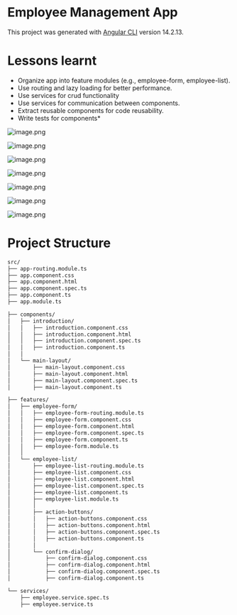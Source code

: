 # Employee Management App

This project was generated with [Angular CLI](https://github.com/angular/angular-cli) version 14.2.13.

# Lessons learnt 
- Organize app into feature modules (e.g., employee-form, employee-list).
- Use routing and lazy loading for better performance.
- Use services for crud functionality
- Use services for communication between components.
- Extract reusable components for code reusability.
- Write tests for components*


![image.png](https://prod-files-secure.s3.us-west-2.amazonaws.com/64e824f3-c394-4f5a-9b88-602349b477fb/db0a6233-36bf-4775-8e07-92fa19a49c28/image.png)

![image.png](https://prod-files-secure.s3.us-west-2.amazonaws.com/64e824f3-c394-4f5a-9b88-602349b477fb/8a21926e-27da-419c-b816-056220dda4d2/image.png)

![image.png](https://prod-files-secure.s3.us-west-2.amazonaws.com/64e824f3-c394-4f5a-9b88-602349b477fb/b8e023fd-3bc5-43d9-bc7c-a182db8c56cf/image.png)

![image.png](https://prod-files-secure.s3.us-west-2.amazonaws.com/64e824f3-c394-4f5a-9b88-602349b477fb/5de92c33-da4b-4ab6-8899-d5033a93417b/image.png)

![image.png](https://prod-files-secure.s3.us-west-2.amazonaws.com/64e824f3-c394-4f5a-9b88-602349b477fb/a0db472c-fdb9-49b7-8680-7fdfe1ff2f58/image.png)

![image.png](https://prod-files-secure.s3.us-west-2.amazonaws.com/64e824f3-c394-4f5a-9b88-602349b477fb/87407cd0-518a-4993-a3c7-327609e99efc/image.png)

![image.png](https://prod-files-secure.s3.us-west-2.amazonaws.com/64e824f3-c394-4f5a-9b88-602349b477fb/a9d8a9d1-01d4-40ff-9581-a52c995eeb4a/image.png)


# Project Structure
```html
src/
├── app-routing.module.ts
├── app.component.css
├── app.component.html
├── app.component.spec.ts
├── app.component.ts
├── app.module.ts

├── components/
│   ├── introduction/
│   │   ├── introduction.component.css
│   │   ├── introduction.component.html
│   │   ├── introduction.component.spec.ts
│   │   ├── introduction.component.ts
│   │
│   └── main-layout/
│       ├── main-layout.component.css
│       ├── main-layout.component.html
│       ├── main-layout.component.spec.ts
│       ├── main-layout.component.ts

├── features/
│   ├── employee-form/
│   │   ├── employee-form-routing.module.ts
│   │   ├── employee-form.component.css
│   │   ├── employee-form.component.html
│   │   ├── employee-form.component.spec.ts
│   │   ├── employee-form.component.ts
│   │   ├── employee-form.module.ts
│   │
│   └── employee-list/
│       ├── employee-list-routing.module.ts
│       ├── employee-list.component.css
│       ├── employee-list.component.html
│       ├── employee-list.component.spec.ts
│       ├── employee-list.component.ts
│       ├── employee-list.module.ts
│       │
│       ├── action-buttons/
│       │   ├── action-buttons.component.css
│       │   ├── action-buttons.component.html
│       │   ├── action-buttons.component.spec.ts
│       │   ├── action-buttons.component.ts
│       │
│       └── confirm-dialog/
│           ├── confirm-dialog.component.css
│           ├── confirm-dialog.component.html
│           ├── confirm-dialog.component.spec.ts
│           ├── confirm-dialog.component.ts

└── services/
    ├── employee.service.spec.ts
    ├── employee.service.ts
